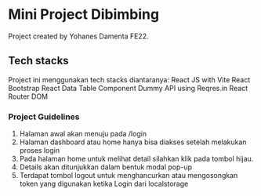 # Mini Project Dibimbing

Project created by Yohanes Damenta FE22.

## Tech stacks

Project ini menggunakan tech stacks diantaranya:
React JS with Vite
React Bootstrap
React Data Table Component
Dummy API using Reqres.in
React Router DOM

### Project Guidelines

1. Halaman awal akan menuju pada /login
2. Halaman dashboard atau home hanya bisa diakses setelah melakukan proses login
3. Pada halaman home untuk melihat detail silahkan klik pada tombol hijau.
4. Details akan ditunjukkan dalam bentuk modal pop-up
5. Terdapat tombol logout untuk menghancurkan atau mengosongkan token yang digunakan ketika Login dari localstorage
